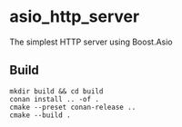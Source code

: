 # asio_http_server

The simplest HTTP server using Boost.Asio

## Build

```shell
mkdir build && cd build
conan install .. -of .
cmake --preset conan-release ..
cmake --build .
```